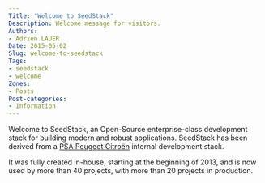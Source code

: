 ```yaml
---
Title: "Welcome to SeedStack"
Description: Welcome message for visitors.
Authors: 
- Adrien LAUER
Date: 2015-05-02
Slug: welcome-to-seedstack
Tags:
- seedstack
- welcome
Zones:
- Posts
Post-categories:
- Information
---
```


Welcome to SeedStack, an Open-Source enterprise-class development stack for building modern and robust applications.
SeedStack has been derived from a [PSA Peugeot Citroën](http://www.psa-peugeot-citroen.com/) internal development
stack. 

It was fully created in-house, starting at the beginning of 2013, and is now used by more than 40 projects, with more than 
20 projects in production.  